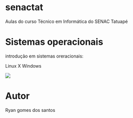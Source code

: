 # senactat
Aulas do curso Técnico em Informática do SENAC Tatuapé

# Sistemas operacionais
introdução em sistemas oreracionais:

Linux X Windows

<img src="https://miro.medium.com/v2/resize:fit:1400/0*BZvjTftSqXfcD73q">

# Autor
Ryan gomes dos santos


